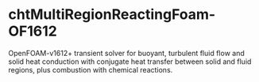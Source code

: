 # chtMultiRegionReactingFoam-OF1612
OpenFOAM-v1612+ transient solver for buoyant, turbulent fluid flow and solid heat conduction with conjugate heat transfer between solid and fluid regions, plus combustion with chemical reactions.
